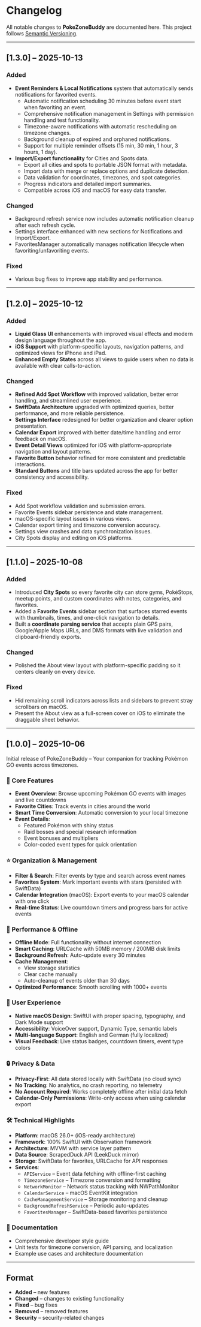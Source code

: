 # Changelog

All notable changes to **PokeZoneBuddy** are documented here.
This project follows [Semantic Versioning](https://semver.org/).

---

## [1.3.0] – 2025-10-13

### Added
- **Event Reminders & Local Notifications** system that automatically sends notifications for favorited events.
  - Automatic notification scheduling 30 minutes before event start when favoriting an event.
  - Comprehensive notification management in Settings with permission handling and test functionality.
  - Timezone-aware notifications with automatic rescheduling on timezone changes.
  - Background cleanup of expired and orphaned notifications.
  - Support for multiple reminder offsets (15 min, 30 min, 1 hour, 3 hours, 1 day).
- **Import/Export functionality** for Cities and Spots data.
  - Export all cities and spots to portable JSON format with metadata.
  - Import data with merge or replace options and duplicate detection.
  - Data validation for coordinates, timezones, and spot categories.
  - Progress indicators and detailed import summaries.
  - Compatible across iOS and macOS for easy data transfer.

### Changed
- Background refresh service now includes automatic notification cleanup after each refresh cycle.
- Settings interface enhanced with new sections for Notifications and Import/Export.
- FavoritesManager automatically manages notification lifecycle when favoriting/unfavoriting events.

### Fixed
- Various bug fixes to improve app stability and performance.

---

## [1.2.0] – 2025-10-12

### Added
- **Liquid Glass UI** enhancements with improved visual effects and modern design language throughout the app.
- **iOS Support** with platform-specific layouts, navigation patterns, and optimized views for iPhone and iPad.
- **Enhanced Empty States** across all views to guide users when no data is available with clear calls-to-action.

### Changed
- **Refined Add Spot Workflow** with improved validation, better error handling, and streamlined user experience.
- **SwiftData Architecture** upgraded with optimized queries, better performance, and more reliable persistence.
- **Settings Interface** redesigned for better organization and clearer option presentation.
- **Calendar Export** improved with better date/time handling and error feedback on macOS.
- **Event Detail Views** optimized for iOS with platform-appropriate navigation and layout patterns.
- **Favorite Button** behavior refined for more consistent and predictable interactions.
- **Standard Buttons** and title bars updated across the app for better consistency and accessibility.

### Fixed
- Add Spot workflow validation and submission errors.
- Favorite Events sidebar persistence and state management.
- macOS-specific layout issues in various views.
- Calendar export timing and timezone conversion accuracy.
- Settings view crashes and data synchronization issues.
- City Spots display and editing on iOS platforms.

---

## [1.1.0] – 2025-10-08

### Added
- Introduced **City Spots** so every favorite city can store gyms, PokéStops, meetup points, and custom coordinates with notes, categories, and favorites.
- Added a **Favorite Events** sidebar section that surfaces starred events with thumbnails, times, and one-click navigation to details.
- Built a **coordinate parsing service** that accepts plain GPS pairs, Google/Apple Maps URLs, and DMS formats with live validation and clipboard-friendly exports.

### Changed
- Polished the About view layout with platform-specific padding so it centers cleanly on every device.

### Fixed
- Hid remaining scroll indicators across lists and sidebars to prevent stray scrollbars on macOS.
- Present the About view as a full-screen cover on iOS to eliminate the draggable sheet behavior.

---

## [1.0.0] – 2025-10-06

Initial release of PokeZoneBuddy – Your companion for tracking Pokémon GO events across timezones.

### 🎉 Core Features
- **Event Overview**: Browse upcoming Pokémon GO events with images and live countdowns
- **Favorite Cities**: Track events in cities around the world
- **Smart Time Conversion**: Automatic conversion to your local timezone
- **Event Details**: 
  - Featured Pokémon with shiny status
  - Raid bosses and special research information
  - Event bonuses and multipliers
  - Color-coded event types for quick orientation

### ⭐ Organization & Management
- **Filter & Search**: Filter events by type and search across event names
- **Favorites System**: Mark important events with stars (persisted with SwiftData)
- **Calendar Integration** (macOS): Export events to your macOS calendar with one click
- **Real-time Status**: Live countdown timers and progress bars for active events

### 📡 Performance & Offline
- **Offline Mode**: Full functionality without internet connection
- **Smart Caching**: URLCache with 50MB memory / 200MB disk limits
- **Background Refresh**: Auto-update every 30 minutes
- **Cache Management**: 
  - View storage statistics
  - Clear cache manually
  - Auto-cleanup of events older than 30 days
- **Optimized Performance**: Smooth scrolling with 1000+ events

### 🎨 User Experience
- **Native macOS Design**: SwiftUI with proper spacing, typography, and Dark Mode support
- **Accessibility**: VoiceOver support, Dynamic Type, semantic labels
- **Multi-language Support**: English and German (fully localized)
- **Visual Feedback**: Live status badges, countdown timers, event type colors

### 🔒 Privacy & Data
- **Privacy-First**: All data stored locally with SwiftData (no cloud sync)
- **No Tracking**: No analytics, no crash reporting, no telemetry
- **No Account Required**: Works completely offline after initial data fetch
- **Calendar-Only Permissions**: Write-only access when using calendar export

### 🛠 Technical Highlights
- **Platform**: macOS 26.0+ (iOS-ready architecture)
- **Framework**: 100% SwiftUI with Observation framework
- **Architecture**: MVVM with service layer pattern
- **Data Source**: ScrapedDuck API (LeekDuck mirror)
- **Storage**: SwiftData for favorites, URLCache for API responses
- **Services**:
  - `APIService` – Event data fetching with offline-first caching
  - `TimezoneService` – Timezone conversion and formatting
  - `NetworkMonitor` – Network status tracking with NWPathMonitor
  - `CalendarService` – macOS EventKit integration
  - `CacheManagementService` – Storage monitoring and cleanup
  - `BackgroundRefreshService` – Periodic auto-updates
  - `FavoritesManager` – SwiftData-based favorites persistence

### 📝 Documentation
- Comprehensive developer style guide
- Unit tests for timezone conversion, API parsing, and localization
- Example use cases and architecture documentation

---

## Format

- **Added** – new features  
- **Changed** – changes to existing functionality  
- **Fixed** – bug fixes  
- **Removed** – removed features  
- **Security** – security-related changes
